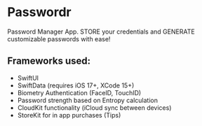 # Passwordr
Password Manager App. STORE your credentials and GENERATE customizable passwords with ease!

## Frameworks used:
- SwiftUI
- SwiftData (requires iOS 17+, XCode 15+)
- Biometry Authentication (FaceID, TouchID)
- Password strength based on Entropy calculation
- CloudKit functionality (iCloud sync between devices)
- StoreKit for in app purchases (Tips)
